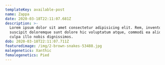 ```yaml
---
templateKey: available-post
name: Zappa
date: 2020-03-18T22:11:07.681Z
description: >-
  Lorem ipsum dolor sit amet consectetur adipisicing elit. Rem, inventore
  suscipit doloremque sunt dolore hic voluptatum atque, commodi ea aliquam nulla
  culpa illo nobis dignissimos.
dob: 2020-03-18T22:11:07.711Z
featuredimage: /img/2-brown-snakes-53488.jpg
malegenetics: Xanthic
femalegenetics: Pied
---
```


